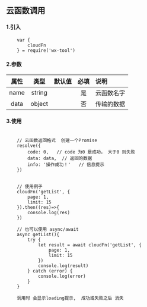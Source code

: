 ## 云函数调用

#### 1.引入

```
    var {
        cloudFn
    } = require('wx-tool')
```

#### 2.参数

|  属性   | 类型    | 默认值 | 必填   | 说明            |
| :-------: | :------: | ------ | :--------: | :--------|
|  name  | string  |        | 是 | 云函数名字 |
| data  | object |        | 否 | 传输的数据         |

#### 3.使用

```

    // 云函数返回格式  创建一个Promise
    resolve({
        code: 0,   // code 为0 是成功， 大于0 则失败
        data: data,  // 返回的数据
        info: '操作成功！'   // 信息提示
    })

    
    // 使用例子
    cloudFn('getList', {
        page: 1,
        limit: 15
    }).then((res)=>{
        console.log(res)
    })

    // 也可以使用 async/await
    async getList(){
        try {
            let result = await cloudFn('getList', {
                page: 1,
                limit: 15
            })
            console.log(result)
        } catch (error) {
            console.log(error)
        }
    }

    调用时 会显示loading提示,  成功或失败之后 消失

```